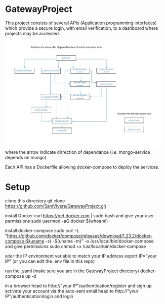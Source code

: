 # GatewayProject

This project consists of several APIs (Application programming interfaces) which provide a secure login, with email verification, to a dashboard where projects may be accessed.

![alt text](https://raw.githubusercontent.com/SamVivers/images/master/MicroservicesSchema.jpg)
where the arrow indicate dirrection of dependance (i.e. mongo-service depends on mongo)

Each API has a Dockerfile allowing docker-compose to deploy the services.

# Setup

clone this dirrectory
  git clone https://github.com/SamVivers/GatewayProject.git

install Docker
  curl https://get.docker.com | sudo bash
and give your user permissions
  sudo usermod -aG docker $(whoami)
  
install docker-compose
  sudo curl -L "https://github.com/docker/compose/releases/download/1.23.2/docker-compose-$(uname -s) -$(uname -m)" -o /usr/local/bin/docker-compose
and give permissions
  sudo chmod +x /usr/local/bin/docker-compose

alter the IP environment variable to match your IP address
  export IP="your IP" (or you can edit the .env file in this repo)

run the .yaml (make sure you are in the GatewayProject directory)
  docker-compose up -d
  
in a browser head to http://"your IP"/authentication/register and sign up
activate your account via the auto-sent email
head to http://"your IP"/authentication/login and login
